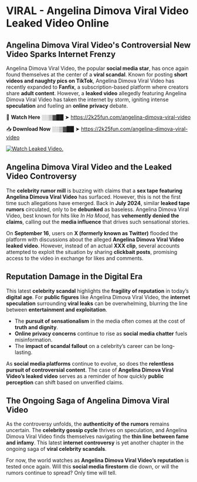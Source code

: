 # VIRAL - Angelina Dimova Viral Video Leaked Video Online

## **Angelina Dimova Viral Video's Controversial New Video Sparks Internet Frenzy**  

Angelina Dimova Viral Video, the popular **social media star**, has once again found themselves at the center of a **viral scandal**. Known for posting **short videos and naughty pics on TikTok**, Angelina Dimova Viral Video has recently expanded to **Fanfix**, a subscription-based platform where creators share **adult content**. However, a **leaked video** allegedly featuring Angelina Dimova Viral Video has taken the internet by storm, igniting intense **speculation** and fueling an **online privacy** debate.  

🔴 **Watch Here** ░░▒▓██ ➤ https://2k25fun.com/angelina-dimova-viral-video  

📥 **Download Now** ░░▒▓██ ➤ https://2k25fun.com/angelina-dimova-viral-video  

[![Watch Leaked Video.](https://miro.medium.com/v2/resize:fit:828/format:webp/1*cilzJN44JGOrTw9NJCrNHA.gif "Watch Leaked Video")](https://2k25fun.com/angelina-dimova-viral-video)

## **Angelina Dimova Viral Video and the Leaked Video Controversy**  

The **celebrity rumor mill** is buzzing with claims that a **sex tape featuring Angelina Dimova Viral Video** has surfaced. However, this is not the first time such allegations have emerged. Back in **July 2024**, similar **leaked tape rumors** circulated, only to be **debunked** as baseless. Angelina Dimova Viral Video, best known for hits like *In Ha Mood*, has **vehemently denied the claims**, calling out the **media influence** that drives such sensational stories.  

On **September 16**, users on **X (formerly known as Twitter)** flooded the platform with discussions about the alleged **Angelina Dimova Viral Video leaked video**. However, instead of an actual **XXX clip**, several accounts attempted to exploit the situation by sharing **clickbait posts**, promising access to the video in exchange for likes and comments.  

## **Reputation Damage in the Digital Era**  

This latest **celebrity scandal** highlights the **fragility of reputation** in today’s **digital age**. For **public figures** like Angelina Dimova Viral Video, the **internet speculation** surrounding **viral leaks** can be overwhelming, blurring the line between **entertainment and exploitation**.  

- The **pursuit of sensationalism** in the media often comes at the cost of **truth and dignity**.  
- **Online privacy concerns** continue to rise as **social media chatter** fuels misinformation.  
- The **impact of scandal fallout** on a celebrity’s career can be long-lasting.  

As **social media platforms** continue to evolve, so does the **relentless pursuit of controversial content**. The case of **Angelina Dimova Viral Video’s leaked video** serves as a reminder of how quickly **public perception** can shift based on unverified claims.  

## **The Ongoing Saga of Angelina Dimova Viral Video**  

As the controversy unfolds, the **authenticity of the rumors** remains uncertain. The **celebrity gossip cycle** thrives on speculation, and Angelina Dimova Viral Video finds themselves navigating the **thin line between fame and infamy**. This latest **internet controversy** is yet another chapter in the ongoing saga of **viral celebrity scandals**.  

For now, the world watches as **Angelina Dimova Viral Video’s reputation** is tested once again. Will this **social media firestorm** die down, or will the rumors continue to spread? Only time will tell.